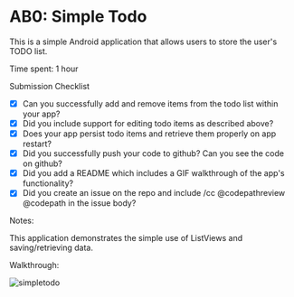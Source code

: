 # AB0: Simple Todo

This is a simple Android application that allows users to store the user's TODO list.

Time spent: 1 hour

Submission Checklist

* [x] Can you successfully add and remove items from the todo list within your app?
* [x] Did you include support for editing todo items as described above?
* [x] Does your app persist todo items and retrieve them properly on app restart?
* [x] Did you successfully push your code to github? Can you see the code on github?
* [x] Did you add a README which includes a GIF walkthrough of the app's functionality?
* [x] Did you create an issue on the repo and include /cc @codepathreview @codepath in the issue body?
 
Notes:

This application demonstrates the simple use of ListViews and saving/retrieving data. 

Walkthrough:

![simpletodo](https://cloud.githubusercontent.com/assets/1645482/12381047/b6459674-bd36-11e5-8c25-b23ea17cb768.gif)
